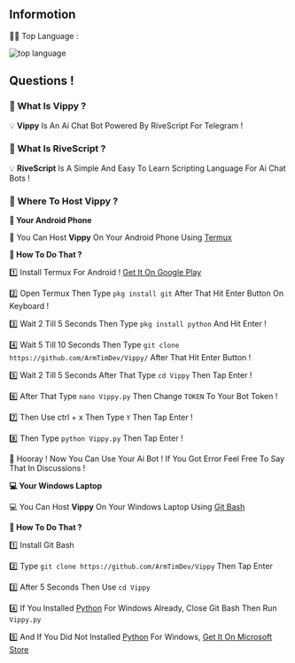 ## Informotion
👨‍💻 Top Language : 

![top language](https://img.shields.io/github/languages/top/ArmTimDev/Vippy?logo=python&style=for-the-badge)
## Questions !
### 🤔 What Is Vippy ?

💡 **Vippy** Is An Ai Chat Bot Powered By RiveScript For Telegram !

### 🤔 What Is RiveScript ?

💡 **RiveScript** Is A Simple And Easy To Learn Scripting Language For Ai Chat Bots !

### 🤔 Where To Host Vippy ?

**📱 Your Android Phone** 

📱 You Can Host **Vippy** On Your Android Phone Using [Termux](https://termux.com)

**🤔 How To Do That ?**

1️⃣ Install Termux For Android ! [Get It On Google Play](https://play.google.com/store/apps/details?id=com.termux)

2️⃣ Open Termux Then Type ``` pkg install git ``` After That Hit Enter Button On Keyboard !

3️⃣ Wait 2 Till 5 Seconds Then Type ``` pkg install python ``` And Hit Enter !

4️⃣ Wait 5 Till 10 Seconds Then Type ``` git clone https://github.com/ArmTimDev/Vippy/ ``` After That Hit Enter Button !

5️⃣ Wait 2 Till 5 Seconds After That Type ``` cd Vippy ``` Then Tap Enter !

6️⃣ After That Type ``` nano Vippy.py ``` Then Change ``` TOKEN ``` To Your Bot Token !

7️⃣ Then Use ctrl + x Then Type ``` Y ``` Then Tap Enter !

8️⃣ Then Type ``` python Vippy.py ``` Then Tap Enter !

🎉 Hooray ! Now You Can Use Your Ai Bot ! If You Got Error Feel Free To Say That In Discussions !

**💻 Your Windows Laptop**

💻 You Can Host **Vippy** On Your Windows Laptop Using [Git Bash](https://git-scm.com/)

**🤔 How To Do That ?**

1️⃣ Install Git Bash

2️⃣ Type ```git clone https://github.com/ArmTimDev/Vippy``` Then Tap Enter

3️⃣ After 5 Seconds Then Use ```cd Vippy``` 

4️⃣ If You Installed [Python](https://python.org) For Windows Already, Close Git Bash Then Run ```Vippy.py```

5️⃣ And If You Did Not Installed [Python](https://python.org) For Windows, [Get It On Microsoft Store](https://www.microsoft.com/en-us/p/python-38/9mssztt1n39l#activetab=pivot:overviewtab)
